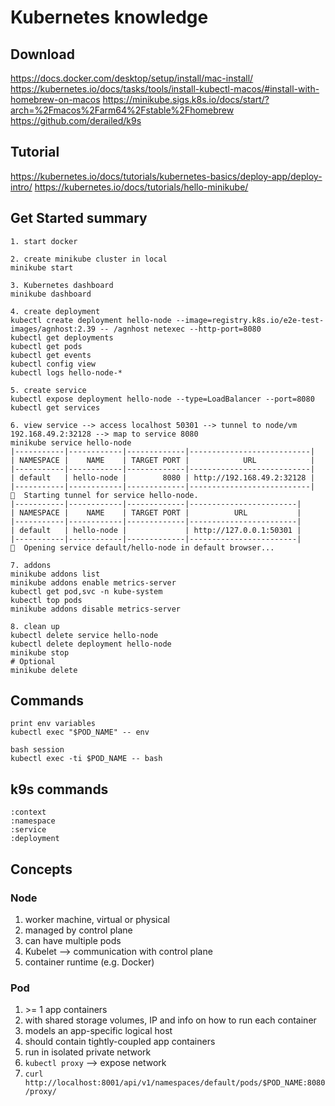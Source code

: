 # Kubernetes knowledge

## Download
https://docs.docker.com/desktop/setup/install/mac-install/
https://kubernetes.io/docs/tasks/tools/install-kubectl-macos/#install-with-homebrew-on-macos
https://minikube.sigs.k8s.io/docs/start/?arch=%2Fmacos%2Farm64%2Fstable%2Fhomebrew
https://github.com/derailed/k9s

## Tutorial
https://kubernetes.io/docs/tutorials/kubernetes-basics/deploy-app/deploy-intro/
https://kubernetes.io/docs/tutorials/hello-minikube/

## Get Started summary
```
1. start docker

2. create minikube cluster in local
minikube start

3. Kubernetes dashboard
minikube dashboard

4. create deployment
kubectl create deployment hello-node --image=registry.k8s.io/e2e-test-images/agnhost:2.39 -- /agnhost netexec --http-port=8080
kubectl get deployments
kubectl get pods
kubectl get events
kubectl config view
kubectl logs hello-node-*

5. create service
kubectl expose deployment hello-node --type=LoadBalancer --port=8080
kubectl get services

6. view service --> access localhost 50301 --> tunnel to node/vm 192.168.49.2:32128 --> map to service 8080
minikube service hello-node
|-----------|------------|-------------|---------------------------|
| NAMESPACE |    NAME    | TARGET PORT |            URL            |
|-----------|------------|-------------|---------------------------|
| default   | hello-node |        8080 | http://192.168.49.2:32128 |
|-----------|------------|-------------|---------------------------|
🏃  Starting tunnel for service hello-node.
|-----------|------------|-------------|------------------------|
| NAMESPACE |    NAME    | TARGET PORT |          URL           |
|-----------|------------|-------------|------------------------|
| default   | hello-node |             | http://127.0.0.1:50301 |
|-----------|------------|-------------|------------------------|
🎉  Opening service default/hello-node in default browser...

7. addons
minikube addons list
minikube addons enable metrics-server
kubectl get pod,svc -n kube-system
kubectl top pods
minikube addons disable metrics-server

8. clean up
kubectl delete service hello-node
kubectl delete deployment hello-node
minikube stop
# Optional
minikube delete
```

## Commands
```
print env variables
kubectl exec "$POD_NAME" -- env

bash session
kubectl exec -ti $POD_NAME -- bash
```

## k9s commands
```
:context
:namespace
:service
:deployment
```

## Concepts

### Node
1. worker machine, virtual or physical
2. managed by control plane
3. can have multiple pods
4. Kubelet --> communication with control plane
5. container runtime (e.g. Docker)

### Pod
1. \>= 1 app containers
2. with shared storage volumes, IP and info on how to run each container
3. models an app-specific logical host
4. should contain tightly-coupled app containers
5. run in isolated private network
6. `kubectl proxy` --> expose network
7. `curl http://localhost:8001/api/v1/namespaces/default/pods/$POD_NAME:8080/proxy/`

